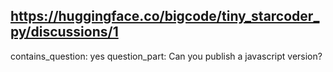 ## https://huggingface.co/bigcode/tiny_starcoder_py/discussions/1

contains_question: yes
question_part: Can you publish a javascript version?